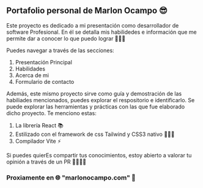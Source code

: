 ## Portafolio personal de Marlon Ocampo 😎

Este proyecto es dedicado a mi presentación como desarrollador de software Profesional. 
En él se detalla mis habilidedes e información que me permite dar a conocer lo que puedo lograr 👨🏽‍💼

Puedes navegar a través de las secciones: 
  1. Presentación Principal
  2. Habilidades
  3. Acerca de mi
  4. Formulario de contacto

Además, este mismo proyecto sirve como guía y demostración de las habiliades mencionados, puedes explorar 
el respositorio e identificarlo.
Se puede explorar las herramientas y prácticas con las que fue elaborado dicho proyecto.
Te menciono estas: 
  1. La librería React 📚
  2. Estilizado con el framework de css Tailwind y CSS3 nativo 👨🏽‍🎨
  3. Compilador Vite ⚡


Si puedes quierEs compartir tus conocimientos, estoy abierto a valorar tu opinión a través de un PR 🫱🏽‍🫲🏽

### Proxiamente en 🌐 "marlonocampo.com" 🥳
